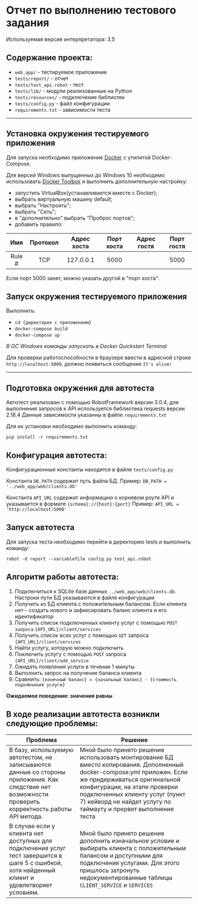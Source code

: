 # Отчет по выполнению тестового задания

Используемая версия интерпретатора: 3.5

## Содержание проекта:
* `web_app/` - тестируемое приложение
* `tests/report/` - отчет
* `tests/test_api.robot` - тест
* `tests/lib/` - модули реализованные на Python
* `tests/resources/` - подключение библиотек
* `tests/config.py` - файл конфигурации
* `requirements.txt` - зависимости теста

---

## Установка окружения тестируемого приложения
Для запуска необходимо приложение [Docker](https://docs.docker.com/engine/installation/) с утилитой Docker-Compose.

Для версий Windows выпущенных до Windows 10 необходимо использовать [Docker Toolbox](https://www.docker.com/products/docker-toolbox) и выполнить дополнительную настройку:
  - запустить VirtualBox(устанавливается вместе с Docker);
  - выбрать виртуальную машину default;
  - выбрать "Настроить";
  - выбрать "Сеть";
  - в "дополнительно" выбрать "Проброс портов";
  - добавить правило:
  
|   Имя  | Протокол | Адрес хоста | Порт хоста | Адрес гостя | Порт гостя |
|:------:|:--------:|:-----------:|:----------:|:-----------:|:----------:|
| Rule # |    TCP   |  127.0.0.1  |    5000    |             | 5000       |

Если порт 5000 занят, можно указать другой в "порт хоста".


## Запуск окружения тестируемого приложения
Выполнить:
  - `cd {директория с приложением}`
  - `docker-compose build`
  - `docker-compose up`
  
_В ОС Windows команды запускать в Docker Quickstart Terminal_

Для проверки работоспособности в браузере ввести в адресной строке `http://localhost:5000`, должно появиться сообщение `It's alive!`

---
## Подготовка окружения для автотеста
Автотест реализован с помощью RobotFramework версии 3.0.4, для выполнения запросов к API используется библиотека requests версии 2.18.4
Данные зависимости указанны в файле `requirements.txt` 

Для их установки необходимо выполнить команду:

```
pip install -r requirements.txt
```

## Конфигурация автотеста:
Конфигурационные константы находятся в файле `tests/config.py`

Константа `DB_PATH` содержит путь файла БД. Пример: `DB_PATH = '../web_app/web/clients.db'`

Константа `API_URL` содержит информацию о корневом роуте API и указывается в формате `{schema}://{host}:{port}` Пример: `API_URL = 'http://localhost:5000'`


## Запуск автотеста
Для запуска теста необходимо перейти в директорию tests и выполнить команду:
```
robot -d report --variablefile config.py test_api.robot
```


## Алгоритм работы автотеста:

1. Подключиться к SQLite базе данных `../web_app/web/clients.db`. Настроки пути БД указываются в файле конфигурации
2. Получить из БД клиента с положительным балансом. Если клиента нет - создать нового и зафиксировать баланс клиента и его идентификатор
3. Получить список подключенных клиенту услуг с помощью `POST запроса` `{API_URL}/client/services`
4. Получить список всех услуг с помощью `GET` запроса `{API_URL}/client/services`
5. Найти услугу, которую можно подключить
6. Поключить услугу с помощью `POST` запроса `{API_URL}/client/add_service`
7. Ожидать появления услуги в течении 1 минуты
8. Выполнить запрос на получение баланса клиента
9. Сравнить: `{конечный баланс} = {начальный баланс} - {стоимость подключения услуги}`

**Ожидаемое поведение: значения равны**

## В ходе реализации автотеста возникли следующие проблемы:


|  **Проблема**|**Решение**  |
|--|--|
| В базу, используемую автотестом, не записываются данные со стороны приложения. Как следствие нет возможности проверить корректность работы API метода. | Мной было принято решение использовать монтирование БД вместо копирования. Дополненный docker-compose.yml приложен. Если же придерживаться оригинальной конфигурации, на этапе проверки подключенных клиенту услуг (пункт 7) кейворд не найдет услугу по таймауту и прервет выполнение теста |
| В случае если у клиента нет доступных для подключения услуг тест завершится в шаге 5 с ошибкой, хотя найденный клиент и удовлетворяет условиям.|Мной было принято решение дополнить изначальное условие и выбирать клиента с положительным балансом и доступными для подключения услугами. Для этого пришлось затронуть недокументированные таблицы `CLIENT_SERVICE` и `SERVICES`|
